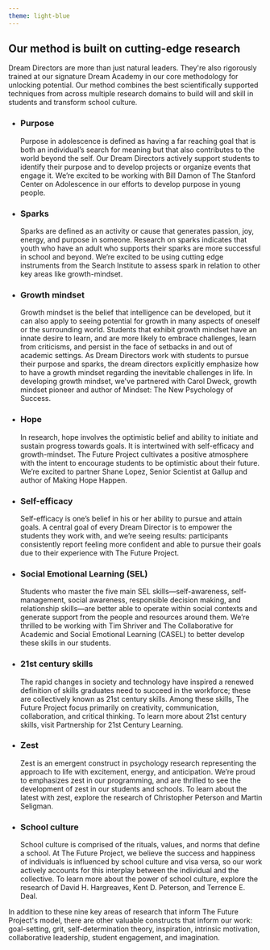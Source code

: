 ```yaml
---
theme: light-blue
---
```


## Our method is built on cutting-edge research

Dream Directors are more than just natural leaders. They're also rigorously trained at our signature Dream Academy in our core methodology for unlocking potential. Our method combines the best scientifically supported techniques from across multiple research domains to build will and skill in students and transform school culture.

- ### Purpose
  Purpose in adolescence is defined as having a far reaching goal that is both an individual’s search for meaning but that also contributes to the world beyond the self. Our Dream Directors actively support students to identify their purpose and to develop projects or organize events that engage it. We’re excited to be working with Bill Damon of The Stanford Center on Adolescence in our efforts to develop purpose in young people.

- ### Sparks
  Sparks are defined as an activity or cause that generates passion, joy, energy, and purpose in someone. Research on sparks indicates that youth who have an adult who supports their sparks are more successful in school and beyond. We’re excited to be using cutting edge instruments from the Search Institute to assess spark in relation to other key areas like growth-mindset.

- ### Growth mindset
  Growth mindset is the belief that intelligence can be developed, but it can also apply to seeing potential for growth in many aspects of oneself or the surrounding world. Students that exhibit growth mindset have an innate desire to learn, and are more likely to embrace challenges, learn from criticisms, and persist in the face of setbacks in and out of academic settings. As Dream Directors work with students to pursue their purpose and sparks, the dream directors explicitly emphasize how to have a growth mindset regarding the inevitable challenges in life. In developing growth mindset, we've partnered with Carol Dweck, growth mindset pioneer and author of Mindset: The New Psychology of Success.


- ### Hope
  In research, hope involves the optimistic belief and ability to initiate and sustain progress towards goals. It is intertwined with self-efficacy and growth-mindset. The Future Project cultivates a positive atmosphere with the intent to encourage students to be optimistic about their future. We’re excited to partner Shane Lopez, Senior Scientist at Gallup and author of Making Hope Happen.


- ### Self-efficacy
  Self-efficacy is one’s belief in his or her ability to pursue and attain goals. A central goal of every Dream Director is to empower the students they work with, and we’re seeing results: participants consistently report feeling more confident and able to pursue their goals due to their experience with The Future Project.


- ### Social Emotional Learning (SEL)
  Students who master the five main SEL skills—self-awareness, self-management, social awareness, responsible decision making, and relationship skills—are better able to operate within social contexts and generate support from the people and resources around them. We’re thrilled to be working with Tim Shriver and The Collaborative for Academic and Social Emotional Learning (CASEL) to better develop these skills in our students.


- ### 21st century skills
  The rapid changes in society and technology have inspired a renewed definition of skills graduates need to succeed in the workforce; these are collectively known as 21st century skills. Among these skills, The Future Project focus primarily on creativity, communication, collaboration, and critical thinking. To learn more about 21st century skills, visit Partnership for 21st Century Learning.

- ### Zest
  Zest is an emergent construct in psychology research representing the approach to life with excitement, energy, and anticipation. We’re proud to emphasizes zest in our programming, and are thrilled to see the development of zest in our students and schools. To learn about the latest with zest, explore the research of Christopher Peterson and Martin Seligman.

- ### School culture
  School culture is comprised of the rituals, values, and norms that define a school. At The Future Project, we believe the success and happiness of individuals is influenced by school culture and visa versa, so our work actively accounts for this interplay between the individual and the collective. To learn more about the power of school culture, explore the research of David H. Hargreaves, Kent D. Peterson, and Terrence E. Deal.

In addition to these nine key areas of research that inform The Future Project's model, there are other valuable constructs that inform our work: goal-setting, grit, self-determination theory, inspiration, intrinsic motivation, collaborative leadership, student engagement, and imagination.
